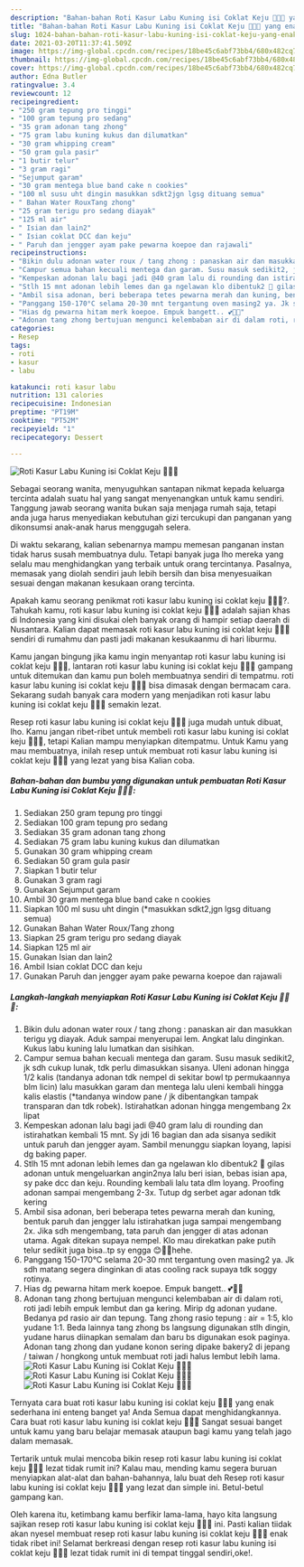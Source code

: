 ```yaml
---
description: "Bahan-bahan Roti Kasur Labu Kuning isi Coklat Keju 🐥🍞🍫 yang enak Untuk Jualan"
title: "Bahan-bahan Roti Kasur Labu Kuning isi Coklat Keju 🐥🍞🍫 yang enak Untuk Jualan"
slug: 1024-bahan-bahan-roti-kasur-labu-kuning-isi-coklat-keju-yang-enak-untuk-jualan
date: 2021-03-20T11:37:41.509Z
image: https://img-global.cpcdn.com/recipes/18be45c6abf73bb4/680x482cq70/roti-kasur-labu-kuning-isi-coklat-keju-🐥🍞🍫-foto-resep-utama.jpg
thumbnail: https://img-global.cpcdn.com/recipes/18be45c6abf73bb4/680x482cq70/roti-kasur-labu-kuning-isi-coklat-keju-🐥🍞🍫-foto-resep-utama.jpg
cover: https://img-global.cpcdn.com/recipes/18be45c6abf73bb4/680x482cq70/roti-kasur-labu-kuning-isi-coklat-keju-🐥🍞🍫-foto-resep-utama.jpg
author: Edna Butler
ratingvalue: 3.4
reviewcount: 12
recipeingredient:
- "250 gram tepung pro tinggi"
- "100 gram tepung pro sedang"
- "35 gram adonan tang zhong"
- "75 gram labu kuning kukus dan dilumatkan"
- "30 gram whipping cream"
- "50 gram gula pasir"
- "1 butir telur"
- "3 gram ragi"
- "Sejumput garam"
- "30 gram mentega blue band cake n cookies"
- "100 ml susu uht dingin masukkan sdkt2jgn lgsg dituang semua"
- " Bahan Water RouxTang zhong"
- "25 gram terigu pro sedang diayak"
- "125 ml air"
- " Isian dan lain2"
- " Isian coklat DCC dan keju"
- " Paruh dan jengger ayam pake pewarna koepoe dan rajawali"
recipeinstructions:
- "Bikin dulu adonan water roux / tang zhong : panaskan air dan masukkan terigu yg diayak. Aduk sampai menyerupai lem. Angkat lalu dinginkan. Kukus labu kuning lalu lumatkan dan sisihkan."
- "Campur semua bahan kecuali mentega dan garam. Susu masuk sedikit2, jk sdh cukup lunak, tdk perlu dimasukkan sisanya. Uleni adonan hingga 1/2 kalis (tandanya adonan tdk nempel di sekitar bowl tp permukaannya blm licin) lalu masukkan garam dan mentega lalu uleni kembali hingga kalis elastis (*tandanya window pane / jk dibentangkan tampak transparan dan tdk robek). Istirahatkan adonan hingga mengembang 2x lipat"
- "Kempeskan adonan lalu bagi jadi @40 gram lalu di rounding dan istirahatkan kembali 15 mnt. Sy jdi 16 bagian dan ada sisanya sedikit untuk paruh dan jengger ayam. Sambil menunggu siapkan loyang, lapisi dg baking paper."
- "Stlh 15 mnt adonan lebih lemes dan ga ngelawan klo dibentuk2 🤭 gilas adonan untuk mengeluarkan angin2nya lalu beri isian, bebas isian apa, sy pake dcc dan keju. Rounding kembali lalu tata dlm loyang. Proofing adonan sampai mengembang 2-3x. Tutup dg serbet agar adonan tdk kering"
- "Ambil sisa adonan, beri beberapa tetes pewarna merah dan kuning, bentuk paruh dan jengger lalu istirahatkan juga sampai mengembang 2x. Jika sdh mengembang, tata paruh dan jengger di atas adonan utama. Agak ditekan supaya nempel. Klo mau direkatkan pake putih telur sedikit juga bisa..tp sy engga 😊💪💪hehe."
- "Panggang 150-170°C selama 20-30 mnt tergantung oven masing2 ya. Jk sdh matang segera dinginkan di atas cooling rack supaya tdk soggy rotinya."
- "Hias dg pewarna hitam merk koepoe. Empuk bangett.. 💕🍞😍"
- "Adonan tang zhong bertujuan mengunci kelembaban air di dalam roti, roti jadi lebih empuk lembut dan ga kering. Mirip dg adonan yudane. Bedanya pd rasio air dan tepung. Tang zhong rasio tepung : air = 1:5, klo yudane 1:1. Beda lainnya tang zhong bs langsung digunakan stlh dingin, yudane harus diinapkan semalam dan baru bs digunakan esok paginya. Adonan tang zhong dan yudane konon sering dipake bakery2 di jepang / taiwan / hongkong untuk membuat roti jadi halus lembut lebih lama."
categories:
- Resep
tags:
- roti
- kasur
- labu

katakunci: roti kasur labu 
nutrition: 131 calories
recipecuisine: Indonesian
preptime: "PT19M"
cooktime: "PT52M"
recipeyield: "1"
recipecategory: Dessert

---
```



![Roti Kasur Labu Kuning isi Coklat Keju 🐥🍞🍫](https://img-global.cpcdn.com/recipes/18be45c6abf73bb4/680x482cq70/roti-kasur-labu-kuning-isi-coklat-keju-🐥🍞🍫-foto-resep-utama.jpg)

Sebagai seorang wanita, menyuguhkan santapan nikmat kepada keluarga tercinta adalah suatu hal yang sangat menyenangkan untuk kamu sendiri. Tanggung jawab seorang  wanita bukan saja menjaga rumah saja, tetapi anda juga harus menyediakan kebutuhan gizi tercukupi dan panganan yang dikonsumsi anak-anak harus menggugah selera.

Di waktu  sekarang, kalian sebenarnya mampu memesan panganan instan tidak harus susah membuatnya dulu. Tetapi banyak juga lho mereka yang selalu mau menghidangkan yang terbaik untuk orang tercintanya. Pasalnya, memasak yang diolah sendiri jauh lebih bersih dan bisa menyesuaikan sesuai dengan makanan kesukaan orang tercinta. 



Apakah kamu seorang penikmat roti kasur labu kuning isi coklat keju 🐥🍞🍫?. Tahukah kamu, roti kasur labu kuning isi coklat keju 🐥🍞🍫 adalah sajian khas di Indonesia yang kini disukai oleh banyak orang di hampir setiap daerah di Nusantara. Kalian dapat memasak roti kasur labu kuning isi coklat keju 🐥🍞🍫 sendiri di rumahmu dan pasti jadi makanan kesukaanmu di hari liburmu.

Kamu jangan bingung jika kamu ingin menyantap roti kasur labu kuning isi coklat keju 🐥🍞🍫, lantaran roti kasur labu kuning isi coklat keju 🐥🍞🍫 gampang untuk ditemukan dan kamu pun boleh membuatnya sendiri di tempatmu. roti kasur labu kuning isi coklat keju 🐥🍞🍫 bisa dimasak dengan bermacam cara. Sekarang sudah banyak cara modern yang menjadikan roti kasur labu kuning isi coklat keju 🐥🍞🍫 semakin lezat.

Resep roti kasur labu kuning isi coklat keju 🐥🍞🍫 juga mudah untuk dibuat, lho. Kamu jangan ribet-ribet untuk membeli roti kasur labu kuning isi coklat keju 🐥🍞🍫, tetapi Kalian mampu menyiapkan ditempatmu. Untuk Kamu yang mau membuatnya, inilah resep untuk membuat roti kasur labu kuning isi coklat keju 🐥🍞🍫 yang lezat yang bisa Kalian coba.

<!--inarticleads1-->

##### Bahan-bahan dan bumbu yang digunakan untuk pembuatan Roti Kasur Labu Kuning isi Coklat Keju 🐥🍞🍫:

1. Sediakan 250 gram tepung pro tinggi
1. Sediakan 100 gram tepung pro sedang
1. Sediakan 35 gram adonan tang zhong
1. Sediakan 75 gram labu kuning kukus dan dilumatkan
1. Gunakan 30 gram whipping cream
1. Sediakan 50 gram gula pasir
1. Siapkan 1 butir telur
1. Gunakan 3 gram ragi
1. Gunakan Sejumput garam
1. Ambil 30 gram mentega blue band cake n cookies
1. Siapkan 100 ml susu uht dingin (*masukkan sdkt2,jgn lgsg dituang semua)
1. Gunakan  Bahan Water Roux/Tang zhong
1. Siapkan 25 gram terigu pro sedang diayak
1. Siapkan 125 ml air
1. Gunakan  Isian dan lain2
1. Ambil  Isian coklat DCC dan keju
1. Gunakan  Paruh dan jengger ayam pake pewarna koepoe dan rajawali




<!--inarticleads2-->

##### Langkah-langkah menyiapkan Roti Kasur Labu Kuning isi Coklat Keju 🐥🍞🍫:

1. Bikin dulu adonan water roux / tang zhong : panaskan air dan masukkan terigu yg diayak. Aduk sampai menyerupai lem. Angkat lalu dinginkan. Kukus labu kuning lalu lumatkan dan sisihkan.
1. Campur semua bahan kecuali mentega dan garam. Susu masuk sedikit2, jk sdh cukup lunak, tdk perlu dimasukkan sisanya. Uleni adonan hingga 1/2 kalis (tandanya adonan tdk nempel di sekitar bowl tp permukaannya blm licin) lalu masukkan garam dan mentega lalu uleni kembali hingga kalis elastis (*tandanya window pane / jk dibentangkan tampak transparan dan tdk robek). Istirahatkan adonan hingga mengembang 2x lipat
1. Kempeskan adonan lalu bagi jadi @40 gram lalu di rounding dan istirahatkan kembali 15 mnt. Sy jdi 16 bagian dan ada sisanya sedikit untuk paruh dan jengger ayam. Sambil menunggu siapkan loyang, lapisi dg baking paper.
1. Stlh 15 mnt adonan lebih lemes dan ga ngelawan klo dibentuk2 🤭 gilas adonan untuk mengeluarkan angin2nya lalu beri isian, bebas isian apa, sy pake dcc dan keju. Rounding kembali lalu tata dlm loyang. Proofing adonan sampai mengembang 2-3x. Tutup dg serbet agar adonan tdk kering
1. Ambil sisa adonan, beri beberapa tetes pewarna merah dan kuning, bentuk paruh dan jengger lalu istirahatkan juga sampai mengembang 2x. Jika sdh mengembang, tata paruh dan jengger di atas adonan utama. Agak ditekan supaya nempel. Klo mau direkatkan pake putih telur sedikit juga bisa..tp sy engga 😊💪💪hehe.
1. Panggang 150-170°C selama 20-30 mnt tergantung oven masing2 ya. Jk sdh matang segera dinginkan di atas cooling rack supaya tdk soggy rotinya.
1. Hias dg pewarna hitam merk koepoe. Empuk bangett.. 💕🍞😍
1. Adonan tang zhong bertujuan mengunci kelembaban air di dalam roti, roti jadi lebih empuk lembut dan ga kering. Mirip dg adonan yudane. Bedanya pd rasio air dan tepung. Tang zhong rasio tepung : air = 1:5, klo yudane 1:1. Beda lainnya tang zhong bs langsung digunakan stlh dingin, yudane harus diinapkan semalam dan baru bs digunakan esok paginya. Adonan tang zhong dan yudane konon sering dipake bakery2 di jepang / taiwan / hongkong untuk membuat roti jadi halus lembut lebih lama.
<img src="//assets-global.cpcdn.com/assets/icons/button_play-2c75c40dde080a61004c1f40b05d8f140eaff45d7e9e6481dc71c63d2e7c4909.png" alt="Roti Kasur Labu Kuning isi Coklat Keju 🐥🍞🍫"><img src="//assets-global.cpcdn.com/assets/icons/button_play-2c75c40dde080a61004c1f40b05d8f140eaff45d7e9e6481dc71c63d2e7c4909.png" alt="Roti Kasur Labu Kuning isi Coklat Keju 🐥🍞🍫"><img src="//assets-global.cpcdn.com/assets/icons/button_play-2c75c40dde080a61004c1f40b05d8f140eaff45d7e9e6481dc71c63d2e7c4909.png" alt="Roti Kasur Labu Kuning isi Coklat Keju 🐥🍞🍫">



Ternyata cara buat roti kasur labu kuning isi coklat keju 🐥🍞🍫 yang enak sederhana ini enteng banget ya! Anda Semua dapat menghidangkannya. Cara buat roti kasur labu kuning isi coklat keju 🐥🍞🍫 Sangat sesuai banget untuk kamu yang baru belajar memasak ataupun bagi kamu yang telah jago dalam memasak.

Tertarik untuk mulai mencoba bikin resep roti kasur labu kuning isi coklat keju 🐥🍞🍫 lezat tidak rumit ini? Kalau mau, mending kamu segera buruan menyiapkan alat-alat dan bahan-bahannya, lalu buat deh Resep roti kasur labu kuning isi coklat keju 🐥🍞🍫 yang lezat dan simple ini. Betul-betul gampang kan. 

Oleh karena itu, ketimbang kamu berfikir lama-lama, hayo kita langsung sajikan resep roti kasur labu kuning isi coklat keju 🐥🍞🍫 ini. Pasti kalian tiidak akan nyesel membuat resep roti kasur labu kuning isi coklat keju 🐥🍞🍫 enak tidak ribet ini! Selamat berkreasi dengan resep roti kasur labu kuning isi coklat keju 🐥🍞🍫 lezat tidak rumit ini di tempat tinggal sendiri,oke!.

